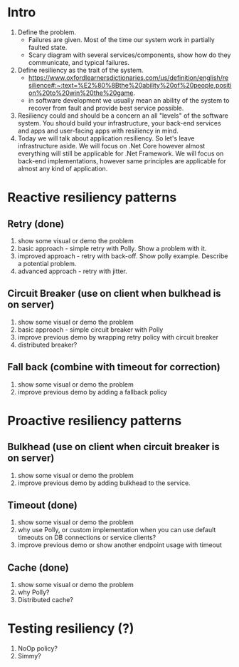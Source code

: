 # Intro
1. Define the problem. 
    * Failures are given. Most of the time our system work in partially faulted state. 
    * Scary diagram with several services/components, show how do they communicate, and typical failures.
2. Define resiliency as the trait of the system.
    * https://www.oxfordlearnersdictionaries.com/us/definition/english/resilience#:~:text=%E2%80%8Bthe%20ability%20of%20people,position%20to%20win%20the%20game.
    * in software development we usually mean an ability of the system to recover from fault and provide 
    best service possible.
3. Resiliency could and should be a concern an all "levels" of the software system. You should build your infrastructure, your back-end services and apps and user-facing apps with resiliency in mind.
4. Today we will talk about application resiliency. So let's leave infrastructure aside. We will focus on .Net Core however almost everything will still be applicable for .Net Framework. We will focus on back-end implementations, however same principles are applicable for almost any kind of application.

# Reactive resiliency patterns

## Retry (done)
1. show some visual or demo the problem 
2. basic approach - simple retry with Polly. Show a problem with it. 
3. improved approach - retry with back-off. Show polly example. Describe a potential problem.
4. advanced approach - retry with jitter. 

## Circuit Breaker (use on client when bulkhead is on server)
1. show some visual or demo the problem
2. basic approach - simple circuit breaker with Polly
3. improve previous demo by wrapping retry policy with circuit breaker
4. distributed breaker?

## Fall back (combine with timeout for correction)
1. show some visual or demo the problem
2. improve previous demo by adding a fallback policy

# Proactive resiliency patterns

## Bulkhead (use on client when circuit breaker is on server)

1. show some visual or demo the problem
2. improve previous demo by adding bulkhead to the service.

## Timeout (done)
1. show some visual or demo the problem
2. why use Polly, or custom implementation when you can use default timeouts on DB connections or service clients? 
3. improve previous demo or show another endpoint usage with timeout

## Cache (done)
1. show some visual or demo the problem
2. why Polly?
3. Distributed cache? 

# Testing resiliency (?)
1. NoOp policy? 
2. Simmy?



